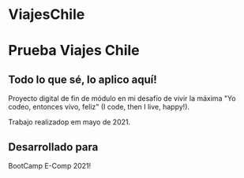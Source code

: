 # ViajesChile
 # Prueba Viajes Chile

 ## Todo lo que sé, lo aplico aquí!

 Proyecto digital de fin de módulo en mi desafío de vivir la máxima "Yo codeo, entonces vivo, feliz" (I code, then I live, happy!).

 Trabajo realizadop em mayo de 2021.

 ## Desarrollado para
 BootCamp E-Comp 2021!
